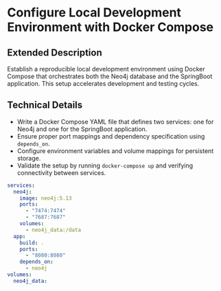 # Configure Local Development Environment with Docker Compose

## Extended Description
Establish a reproducible local development environment using Docker Compose that orchestrates both the Neo4j database and the SpringBoot application. This setup accelerates development and testing cycles.

## Technical Details
- Write a Docker Compose YAML file that defines two services: one for Neo4j and one for the SpringBoot application.
- Ensure proper port mappings and dependency specification using `depends_on`.
- Configure environment variables and volume mappings for persistent storage.
- Validate the setup by running `docker-compose up` and verifying connectivity between services.

```yaml
services:
  neo4j:
    image: neo4j:5.13
    ports:
      - "7474:7474"
      - "7687:7687"
    volumes:
      - neo4j_data:/data
  app:
    build: .
    ports:
      - "8080:8080"
    depends_on:
      - neo4j
volumes:
  neo4j_data:
```